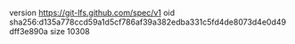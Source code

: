 version https://git-lfs.github.com/spec/v1
oid sha256:d135a778ccd59a1d5cf786af39a382edba331c5fd4de8073d4e0d49dff3e890a
size 10308
